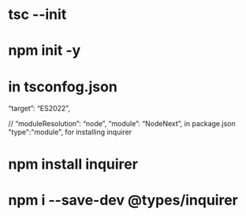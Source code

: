 # tsc --init
# npm init -y

# in tsconfog.json
“target”: “ES2022”,
<!-- un-comment the following line -->
// “moduleResolution”: “node”,
“module”: “NodeNext”,
 in package.json
"type":"module",
for installing inquirer
# npm install inquirer
# npm i --save-dev @types/inquirer
